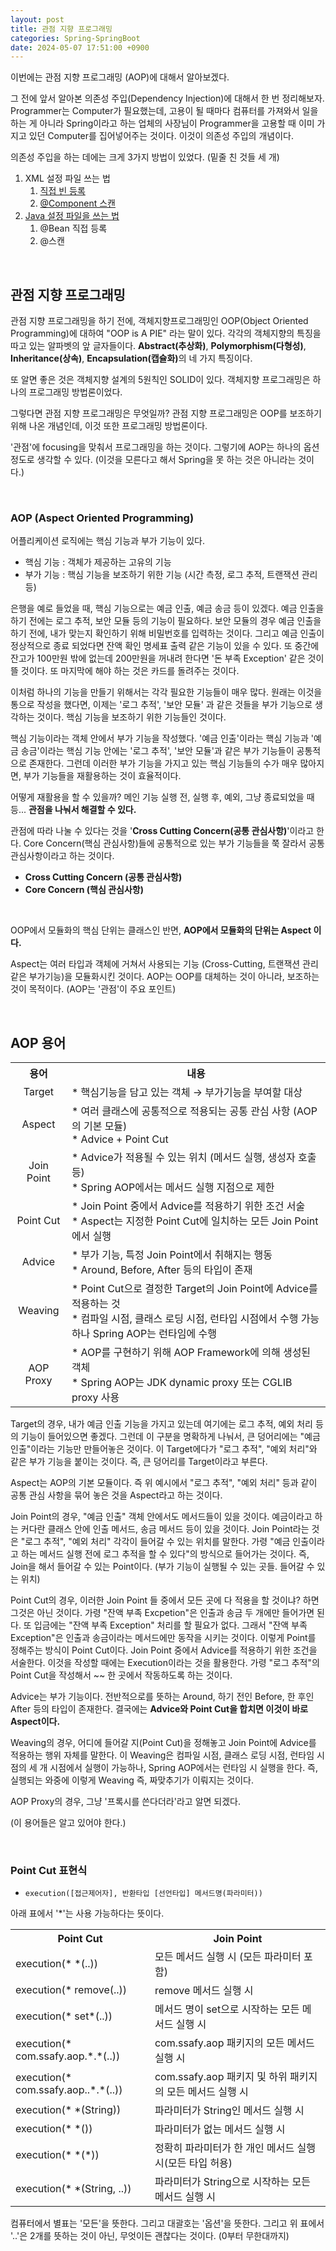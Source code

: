 ```yaml
---
layout: post
title: 관점 지향 프로그래밍
categories: Spring-SpringBoot
date: 2024-05-07 17:51:00 +0900
---
```

이번에는 관점 지향 프로그래밍 (AOP)에 대해서 알아보겠다.

그 전에 앞서 알아본 의존성 주입(Dependency Injection)에 대해서 한 번 정리해보자. Programmer는 Computer가 필요했는데, 고용이 될 때마다 컴퓨터를 가져와서 일을 하는 게 아니라 Spring이라고 하는 업체의 사장님이 Programmer을 고용할 때 이미 가지고 있던 Computer를 집어넣어주는 것이다. 이것이 의존성 주입의 개념이다.

의존성 주입을 하는 데에는 크게 3가지 방법이 있었다. (밑줄 친 것들 세 개)

1. XML 설정 파일 쓰는 법
    1. <u>직접 빈 등록</u>
    2. <u>@Component 스캔</u>
2. <u>Java 설정 파일을 쓰는 법</u>
    1. @Bean 직접 등록
    2. @스캔

<br>

## 관점 지향 프로그래밍

관점 지향 프로그래밍을 하기 전에, 객체지향프로그래밍인 OOP(Object Oriented Programming)에 대하여 "OOP is A PIE" 라는 말이 있다. 각각의 객체지향의 특징을 따고 있는 알파벳의 앞 글자들이다. <b>Abstract(추상화)</b>, <b>Polymorphism(다형성)</b>, <b>Inheritance(상속)</b>, <b>Encapsulation(캡슐화)</b>의 네 가지 특징이다.

또 알면 좋은 것은 객체지향 설계의 5원칙인 SOLID이 있다. 객체지향 프로그래밍은 하나의 프로그래밍 방법론이었다.

그렇다면 관점 지향 프로그래밍은 무엇일까? 관점 지향 프로그래밍은 OOP를 보조하기 위해 나온 개념인데, 이것 또한 프로그래밍 방법론이다.

'관점'에 focusing을 맞춰서 프로그래밍을 하는 것이다. 그렇기에 AOP는 하나의 옵션 정도로 생각할 수 있다. (이것을 모른다고 해서 Spring을 못 하는 것은 아니라는 것이다.)

<br>

### AOP (Aspect Oriented Programming)

어플리케이션 로직에는 핵심 기능과 부가 기능이 있다.

* 핵심 기능 : 객체가 제공하는 고유의 기능
* 부가 기능 : 핵심 기능을 보조하기 위한 기능 (시간 측정, 로그 추적, 트랜잭션 관리 등)

은행을 예로 들었을 때, 핵심 기능으로는 예금 인출, 예금 송금 등이 있겠다. 예금 인출을 하기 전에는 로그 추적, 보안 모듈 등의 기능이 필요하다. 보안 모듈의 경우 예금 인출을 하기 전에, 내가 맞는지 확인하기 위해 비밀번호를 입력하는 것이다. 그리고 예금 인출이 정상적으로 종료 되었다면 잔액 확인 명세표 출력 같은 기능이 있을 수 있다. 또 중간에 잔고가 100만원 밖에 없는데 200만원을 꺼내려 한다면 '돈 부족 Exception' 같은 것이 뜰 것이다. 또 마지막에 해야 하는 것은 카드를 돌려주는 것이다.

이처럼 하나의 기능을 만들기 위해서는 각각 필요한 기능들이 매우 많다. 원래는 이것을 통으로 작성을 했다면, 이제는 '로그 추적', '보안 모듈' 과 같은 것들을 부가 기능으로 생각하는 것이다. 핵심 기능을 보조하기 위한 기능들인 것이다.

핵심 기능이라는 객체 안에서 부가 기능을 작성했다. '예금 인출'이라는 핵심 기능과 '예금 송금'이라는 핵심 기능 안에는 '로그 추적', '보안 모듈'과 같은 부가 기능들이 공통적으로 존재한다. 그런데 이러한 부가 기능을 가지고 있는 핵심 기능들의 수가 매우 많아지면, 부가 기능들을 재활용하는 것이 효율적이다.

어떻게 재활용을 할 수 있을까? 메인 기능 실행 전, 실행 후, 예외, 그냥 종료되었을 때 등... <b>관점을 나눠서 해결할 수 있다.</b>

관점에 따라 나눌 수 있다는 것을 '<b>Cross Cutting Concern(공통 관심사항)</b>'이라고 한다. Core Concern(핵심 관심사항)들에 공통적으로 있는 부가 기능들을 쭉 잘라서 공통 관심사항이라고 하는 것이다.

- <b>Cross Cutting Concern (공통 관심사항)</b>
- <b>Core Concern (핵심 관심사항)</b>

<br>

OOP에서 모듈화의 핵심 단위는 클래스인 반면, <b>AOP에서 모듈화의 단위는 Aspect 이다.</b>

Aspect는 여러 타입과 객체에 거쳐서 사용되는 기능 (Cross-Cutting, 트랜잭션 관리 같은 부가기능)을 모듈화시킨 것이다. AOP는 OOP를 대체하는 것이 아니라, 보조하는 것이 목적이다. (AOP는 '관점'이 주요 포인트)

<br>

## AOP 용어

<table>
    <tr>
        <th style="text-align: center;">용어</th>
        <th style="text-align: center;">내용</th>
    </tr>
    <tr>
        <td style="text-align: center;">Target</td>
        <td>* 핵심기능을 담고 있는 객체 → 부가기능을 부여할 대상</td>
    </tr>
    <tr>
        <td style="text-align: center;">Aspect</td>
        <td>* 여러 클래스에 공통적으로 적용되는 공통 관심 사항 (AOP의 기본 모듈)<br>* Advice + Point Cut</td>
    </tr>
    <tr>
        <td style="text-align: center;">Join Point</td>
        <td>* Advice가 적용될 수 있는 위치 (메서드 실행, 생성자 호출 등)<br>* Spring AOP에서는 메서드 실행 지점으로 제한</td>
    </tr>
    <tr>
        <td style="text-align: center;">Point Cut</td>
        <td>* Join Point 중에서 Advice를 적용하기 위한 조건 서술<br>* Aspect는 지정한 Point Cut에 일치하는 모든 Join Point에서 실행</td>
    </tr>
    <tr>
        <td style="text-align: center;">Advice</td>
        <td>* 부가 기능, 특정 Join Point에서 취해지는 행동<br>* Around, Before, After 등의 타입이 존재</td>
    </tr>
    <tr>
        <td style="text-align: center;">Weaving</td>
        <td>* Point Cut으로 결정한 Target의 Join Point에 Advice를 적용하는 것<br>* 컴파일 시점, 클래스 로딩 시점, 런타입 시점에서 수행 가능하나 Spring AOP는 런타임에 수행</td>
    </tr>
    <tr>
        <td style="text-align: center;">AOP Proxy</td>
        <td>* AOP를 구현하기 위해 AOP Framework에 의해 생성된 객체<br>* Spring AOP는 JDK dynamic proxy 또는 CGLIB proxy 사용</td>
    </tr>
</table>

Target의 경우, 내가 예금 인출 기능을 가지고 있는데 여기에는 로그 추적, 예외 처리 등의 기능이 들어있으면 좋겠다. 그런데 이 구분을 명확하게 나눠서, 큰 덩어리에는 "예금 인출"이라는 기능만 만들어놓은 것이다. 이 Target에다가 "로그 추적", "예외 처리"와 같은 부가 기능을 붙이는 것이다. 즉, 큰 덩어리를 Target이라고 부른다.

Aspect는 AOP의 기본 모듈이다. 즉 위 예시에서 "로그 추적", "예외 처리" 등과 같이 공통 관심 사항을 묶어 놓은 것을 Aspect라고 하는 것이다.

Join Point의 경우, "예금 인출" 객체 안에서도 메서드들이 있을 것이다. 예금이라고 하는 커다란 클래스 안에 인출 메서드, 송금 메서드 등이 있을 것이다. Join Point라는 것은 "로그 추적", "예외 처리" 각각이 들어갈 수 있는 위치를 말한다. 가령 "예금 인출이라고 하는 메서드 실행 전에 로그 추적을 할 수 있다"의 방식으로 들어가는 것이다. 즉, Join을 해서 들어갈 수 있는 Point이다. (부가 기능이 실행될 수 있는 곳들. 들어갈 수 있는 위치)

Point Cut의 경우, 이러한 Join Point 들 중에서 모든 곳에 다 적용을 할 것이냐? 하면 그것은 아닌 것이다. 가령 "잔액 부족 Excpetion"은 인출과 송금 두 개에만 들어가면 된다. 또 입금에는 "잔액 부족 Exception" 처리를 할 필요가 없다. 그래서 "잔액 부족 Exception"은 인출과 송금이라는 메서드에만 동작을 시키는 것이다. 이렇게 Point를 정해주는 방식이 Point Cut이다. Join Point 중에서 Advice를 적용하기 위한 조건을 서술한다. 이것을 작성할 때에는 Execution이라는 것을 활용한다. 가령 "로그 추적"의 Point Cut을 작성해서 ~~ 한 곳에서 작동하도록 하는 것이다.

Advice는 부가 기능이다. 전반적으로를 뜻하는 Around, 하기 전인 Before, 한 후인 After 등의 타입이 존재한다. 결국에는 <b>Advice와 Point Cut을 합치면 이것이 바로 Aspect이다.</b>

Weaving의 경우, 어디에 들어갈 지(Point Cut)을 정해놓고 Join Point에 Advice를 적용하는 행위 자체를 말한다. 이 Weaving은 컴파일 시점, 클래스 로딩 시점, 런타임 시점의 세 개 시점에서 실행이 가능하나, Spring AOP에서는 런타임 시 실행을 한다. 즉, 실행되는 와중에 이렇게 Weaving 즉, 짜맞추기가 이뤄지는 것이다.

AOP Proxy의 경우, 그냥 '프록시를 쓴다더라'라고 알면 되겠다.

(이 용어들은 알고 있어야 한다.)

<br>

### Point Cut 표현식

* ```execution([접근제어자], 반환타입 [선언타입] 메서드명(파라미터))```

아래 표에서 '*'는 사용 가능하다는 뜻이다.

<table>
    <tr>
        <th>Point Cut</th>
        <th>Join Point</th>
    </tr>
    <tr>
        <td>execution(* *(..))</td>
        <td>모든 메서드 실행 시 (모든 파라미터 포함)</td>
    </tr>
    <tr>
        <td>execution(* remove(..))</td>
        <td>remove 메서드 실행 시</td>
    </tr>
    <tr>
        <td>execution(* set*(..))</td>
        <td>메서드 명이 set으로 시작하는 모든 메서드 실행 시</td>
    </tr>
    <tr>
        <td>execution(* com.ssafy.aop.*.*(..))</td>
        <td>com.ssafy.aop 패키지의 모든 메서드 실행 시</td>
    </tr>
    <tr>
        <td>execution(* com.ssafy.aop..*.*(..))</td>
        <td>com.ssafy.aop 패키지 및 하위 패키지의 모든 메서드 실행 시</td>
    </tr>
    <tr>
        <td>execution(* *(String))</td>
        <td>파라미터가 String인 메서드 실행 시</td>
    </tr>
    <tr>
        <td>execution(* *())</td>
        <td>파라미터가 없는 메서드 실행 시</td>
    </tr>
    <tr>
        <td>execution(* *(*))</td>
        <td>정확히 파라미터가 한 개인 메서드 실행 시(모든 타입 허용)</td>
    </tr>
    <tr>
        <td>execution(* *(String, ..))</td>
        <td>파라미터가 String으로 시작하는 모든 메서드 실행 시</td>
    </tr>
</table>

컴퓨터에서 별표는 '모든'을 뜻한다. 그리고 대괄호는 '옵션'을 뜻한다. 그리고 위 표에서 '..'은 2개를 뜻하는 것이 아닌, 무엇이든 괜찮다는 것이다. (0부터 무한대까지)